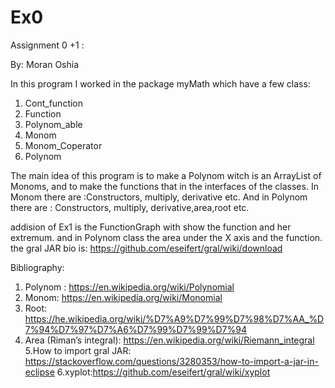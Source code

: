 # Ex0

Assignment 0 +1  :

By: Moran Oshia 

In this program I worked in the package myMath which have a few class:
1. Cont_function
2. Function
3. Polynom_able
4. Monom
5. Monom_Coperator
6. Polynom

The main idea of this program is to make a Polynom witch is an ArrayList of Monoms, and to make the functions that in the interfaces of the classes.
In Monom there are :Constructors, multiply, derivative etc.
And in Polynom there are : Constructors, multiply, derivative,area,root etc.

addision of Ex1 is the FunctionGraph with show the function and her extremum.
and in Polynom class the area under the X axis and the function.
the gral JAR bio is: https://github.com/eseifert/gral/wiki/download
 
Bibliography:
1. Polynom : https://en.wikipedia.org/wiki/Polynomial
2. Monom: https://en.wikipedia.org/wiki/Monomial
3. Root: https://he.wikipedia.org/wiki/%D7%A9%D7%99%D7%98%D7%AA_%D7%94%D7%97%D7%A6%D7%99%D7%99%D7%94 
4. Area (Riman’s integral): https://en.wikipedia.org/wiki/Riemann_integral
5.How to import gral JAR: https://stackoverflow.com/questions/3280353/how-to-import-a-jar-in-eclipse
6.xyplot:https://github.com/eseifert/gral/wiki/xyplot
